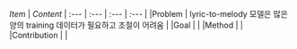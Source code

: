 *Item*  |  *Content* |
:--- | :--- | :--- | :--- |
|Problem  | lyric-to-melody 모델은 많은 양의 training 데이터가 필요하고 조절이 어려움  |
|Goal  |   | 
|Method |   |
|Contribution  |   |
